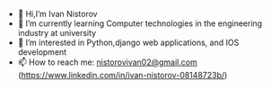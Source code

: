 - 👋 Hi,I’m Ivan Nistorov 
- 🌱 I’m currently learning Computer technologies in the engineering industry at university 
- 👀 I’m interested in Python,django web applications, and IOS development 
- 📫 How to reach me: nistorovivan02@gmail.com
(https://www.linkedin.com/in/ivan-nistorov-08148723b/)
